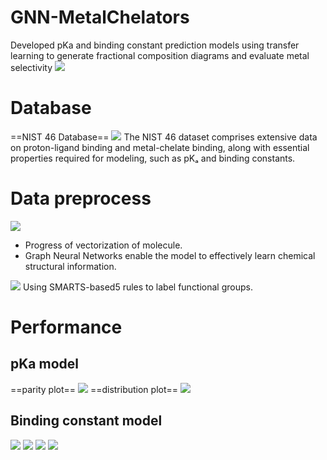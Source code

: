 # GNN-MetalChelators
Developed pKa and binding constant prediction models using transfer learning to generate fractional composition diagrams and evaluate metal selectivity
![](img/header2.png)
# Database
==NIST 46 Database==
![](img/NIST.png)
The NIST 46 dataset comprises extensive data on proton-ligand binding and metal-chelate binding, along with essential properties required for modeling, such as pKₐ and binding constants.
# Data preprocess
![](img/GNN.png)
- Progress of vectorization of molecule.
- Graph Neural Networks  enable the model to effectively learn chemical structural information.

![](img/pKa_label.png)
Using SMARTS-based5 rules to label functional groups.

# Performance
## pKa model
==parity plot==
![](img/pka_ver26_parity_plot.png)
==distribution plot==
![](img/pka_combined_pka_ver26.png)
## Binding constant model
![](img/metal_ver14_parity_plot.png)
![](img/metal_distribution.png)
![](img/metal_parity_train_by_metal.png)
![](img/metal_parity_test_by_metal.png)